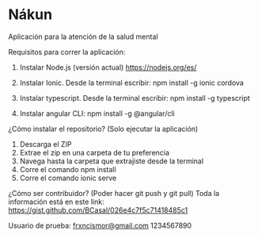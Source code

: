 # Nákun
Aplicación para la atención de la salud mental

Requisitos para correr la aplicación:
1. Instalar Node.js (versión actual) 
  https://nodejs.org/es/
  
2. Instalar Ionic. Desde la terminal escribir:
  npm install -g ionic cordova
  
3. Instalar typescript. Desde la terminal escribir:
  npm install -g typescript
  
4. Instalar angular CLI:
  npm install -g @angular/cli



¿Cómo instalar el repositorio? (Solo ejecutar la aplicación)
1. Descarga el ZIP
2. Extrae el zip en una carpeta de tu preferencia
3. Navega hasta la carpeta que extrajiste desde la terminal
4. Corre el comando npm install
5. Corre el comando ionic serve

¿Cómo ser contribuidor? (Poder hacer git push y git pull)
Toda la información está en este link:
https://gist.github.com/BCasal/026e4c7f5c71418485c1

Usuario de prueba:
frxncismor@gmail.com
1234567890
